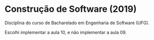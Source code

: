 # Construção de Software (2019)
Disciplina do curso de Bacharelado em Engenharia de Software (UFG).

Escolhi implementar a aula 10, e não implementar a aula 09.